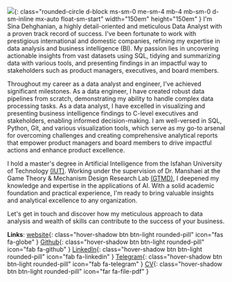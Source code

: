 ![](https://github.com/DehghanianSina.png){: class="rounded-circle d-block ms-sm-0 me-sm-4 mb-4 mb-sm-0 d-sm-inline mx-auto float-sm-start"  width="150em" height="150em" }
I'm Sina Dehghanian, a highly detail-oriented and meticulous Data Analyst with a proven track record of success. I've been fortunate to work with prestigious international and domestic companies, refining my expertise in data analysis and business intelligence (BI). My passion lies in uncovering actionable insights from vast datasets using SQL, tidying and summarizing data with various tools, and presenting findings in an impactful way to stakeholders such as product managers, executives, and board members.

Throughout my career as a data analyst and engineer, I've achieved significant milestones. As a data engineer, I have created robust data pipelines from scratch, demonstrating my ability to handle complex data processing tasks. As a data analyst, I have excelled in visualizing and presenting business intelligence findings to C-level executives and stakeholders, enabling informed decision-making. I am well-versed in SQL, Python, Git, and various visualization tools, which serve as my go-to arsenal for overcoming challenges and creating comprehensive analytical reports that empower product managers and board members to drive impactful actions and enhance product excellence.


I hold a master's degree in Artificial Intelligence from the Isfahan University of Technology [(IUT)](https://english.iut.ac.ir/). Working under the supervision of Dr.&nbsp;Manshaei at the Game Theory & Mechanism Design Research Lab [(GTMD)](https://gtmd.iut.ac.ir/en/alumni-0), I deepened my knowledge and expertise in the applications of AI. With a solid academic foundation and practical experience, I'm ready to bring valuable insights and analytical excellence to any organization.

Let's get in touch and discover how my meticulous approach to data analysis and wealth of skills can contribute to the success of your business.

**Links**: [website](https://dehghanian.ece.iut.ac.ir/){: class="hover-shadow btn btn-light rounded-pill" icon="fas fa-globe" }  [Github](https://github.com/DehghanianSina){: class="hover-shadow btn btn-light rounded-pill" icon="fab fa-github" }  [LinkedIn](https://linkedin.com/in/SinaDehghanian){: class="hover-shadow btn btn-light rounded-pill" icon="fab fa-linkedin" }  [Telegram](https://t.me/Dehghanian_Sina){: class="hover-shadow btn btn-light rounded-pill" icon="fab fa-telegram" }  [CV](https://drive.google.com/){: class="hover-shadow btn btn-light rounded-pill" icon="far fa-file-pdf" }